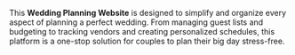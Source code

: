 This **Wedding Planning Website** is designed to simplify and organize every aspect of planning a perfect wedding. From managing guest lists and budgeting to tracking vendors and creating personalized schedules, this platform is a one-stop solution for couples to plan their big day stress-free.
